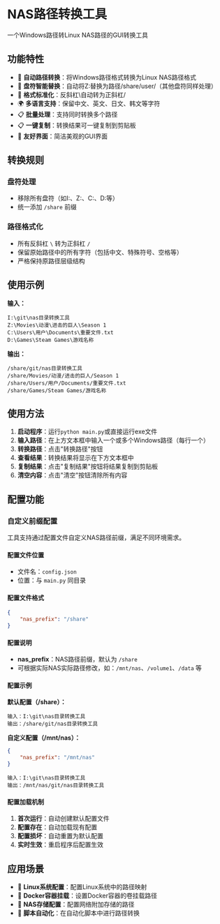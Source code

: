 # NAS路径转换工具 

一个Windows路径转Linux NAS路径的GUI转换工具

## 功能特性

- 🔄 **自动路径转换**：将Windows路径格式转换为Linux NAS路径格式
- 🎯 **盘符智能替换**：自动将Z:替换为路径/share/user/（其他盘符同样处理）
- 📁 **格式标准化**：反斜杠\自动转为正斜杠/
- 🌍 **多语言支持**：保留中文、英文、日文、韩文等字符
- 📋 **批量处理**：支持同时转换多个路径
- 📋 **一键复制**：转换结果可一键复制到剪贴板
- 🎨 **友好界面**：简洁美观的GUI界面

## 转换规则

### 盘符处理
- 移除所有盘符（如I:、Z:、C:、D:等）
- 统一添加 `/share` 前缀

### 路径格式化
- 所有反斜杠 `\` 转为正斜杠 `/`
- 保留原始路径中的所有字符（包括中文、特殊符号、空格等）
- 严格保持原路径层级结构

## 使用示例

**输入：**
```
I:\git\nas目录转换工具
Z:\Movies\动漫\进击的巨人\Season 1
C:\Users\用户\Documents\重要文件.txt
D:\Games\Steam Games\游戏名称
```

**输出：**
```
/share/git/nas目录转换工具
/share/Movies/动漫/进击的巨人/Season 1
/share/Users/用户/Documents/重要文件.txt
/share/Games/Steam Games/游戏名称
```
## 使用方法

1. **启动程序**：运行`python main.py`或直接运行exe文件
2. **输入路径**：在上方文本框中输入一个或多个Windows路径（每行一个）
3. **转换路径**：点击"转换路径"按钮
4. **查看结果**：转换结果将显示在下方文本框中
5. **复制结果**：点击"复制结果"按钮将结果复制到剪贴板
6. **清空内容**：点击"清空"按钮清除所有内容

## 配置功能

### 自定义前缀配置

工具支持通过配置文件自定义NAS路径前缀，满足不同环境需求。

#### 配置文件位置
- 文件名：`config.json`
- 位置：与 `main.py` 同目录

#### 配置文件格式
```json
{
    "nas_prefix": "/share"
}
```

#### 配置说明
- **nas_prefix**：NAS路径前缀，默认为 `/share`
- 可根据实际NAS实际路径修改，如：`/mnt/nas`、`/volume1`、`/data` 等

#### 配置示例

**默认配置（/share）：**
```
输入：I:\git\nas目录转换工具
输出：/share/git/nas目录转换工具
```

**自定义配置（/mnt/nas）：**
```json
{
    "nas_prefix": "/mnt/nas"
}
```
```
输入：I:\git\nas目录转换工具
输出：/mnt/nas/git/nas目录转换工具
```

#### 配置加载机制
1. **首次运行**：自动创建默认配置文件
2. **配置存在**：自动加载现有配置
3. **配置损坏**：自动重置为默认配置
4. **实时生效**：重启程序后配置生效

## 应用场景

- 🐧 **Linux系统配置**：配置Linux系统中的路径映射
- 🐳 **Docker容器挂载**：设置Docker容器的卷挂载路径
- 💾 **NAS存储配置**：配置网络附加存储的路径
- 🔧 **脚本自动化**：在自动化脚本中进行路径转换
